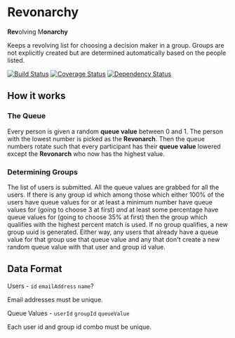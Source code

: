 # Revonarchy

**Rev**olving M**onarchy**

Keeps a revolving list for choosing a decision maker in a group. Groups are not
explicitly created but are determined automatically based on the people listed.

[![Build Status](https://travis-ci.org/coltonw/revonarchy.svg?branch=master)](https://travis-ci.org/coltonw/revonarchy) [![Coverage Status](https://coveralls.io/repos/coltonw/revonarchy/badge.svg?branch=master)](https://coveralls.io/r/coltonw/revonarchy?branch=master) [![Dependency Status](https://gemnasium.com/coltonw/revonarchy.svg)](https://gemnasium.com/coltonw/revonarchy)

## How it works

### The Queue

Every person is given a random **queue value** between 0 and 1.  The person with
the lowest number is picked as the **Revonarch**. Then the queue numbers rotate
such that every participant has their **queue value** lowered except the
**Revonarch** who now has the highest value.

### Determining Groups

The list of users is submitted.  All the queue values are grabbed for all the
users.  If there is any group id which among those which either 100% of the
users have queue values for or at least a minimum number have queue values for
(going to choose 3 at first) *and* at least some percentage have queue values for
(going to choose 35% at first) then the group which qualifies with the highest
percent match is used.  If no group qualifies, a new group uuid is generated.
Either way, any users that already have a queue value for that group use that
queue value and any that don't create a new random queue value with that user
and group id value.

## Data Format

Users - `id` `emailAddress` `name`?

Email addresses must be unique.

Queue Values - `userId` `groupId` `queueValue`

Each user id and group id combo must be unique.
